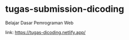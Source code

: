# tugas-submission-dicoding

Belajar Dasar Pemrograman Web


link: https://tugas-dicoding.netlify.app/
